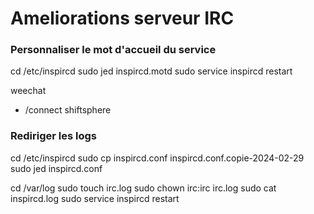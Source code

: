 # Ameliorations serveur IRC 

### Personnaliser le mot d'accueil du service

cd /etc/inspircd
sudo jed inspircd.motd 
sudo service inspircd restart 

weechat
- /connect shiftsphere

### Rediriger les logs 

cd /etc/inspircd
sudo cp inspircd.conf inspircd.conf.copie-2024-02-29
sudo jed inspircd.conf

<log method="file" type ="* - USERINPUT -USEROUTPUT" level="default" target="/var/log/irc/log" flush="20">

cd /var/log
sudo touch irc.log
sudo chown irc:irc irc.log
sudo cat inspircd.log
sudo service inspircd restart 